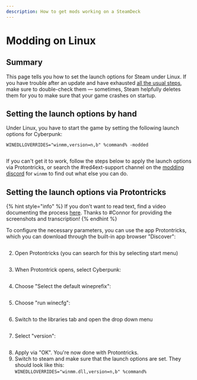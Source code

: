 ```yaml
---
description: How to get mods working on a SteamDeck
---
```


# Modding on Linux

## Summary

This page tells you how to set the launch options for Steam under Linux. If you have trouble after an update and have exhausted [all the usual steps](../user-guide-troubleshooting/users-troubleshooting-after-a-game-update.md), make sure to double-check them — sometimes, Steam helpfully deletes them for you to make sure that your game crashes on startup.

## Setting the launch options by hand

Under Linux, you have to start the game by setting the following launch options for Cyberpunk:

```
WINEDLLOVERRIDES="winmm,version=n,b" %command% -modded
```

<figure><img src="../../.gitbook/assets/linux_modding_8.png" alt=""><figcaption></figcaption></figure>

If you can't get it to work, follow the steps below to apply the launch options via Protontricks, or search the #red4ext-support channel on the [modding discord](https://discord.gg/redmodding) for `winmm` to find out what else you can do.

## Setting the launch options via Protontricks

{% hint style="info" %}
If you don't want to read text, find a video documenting the process [here](https://youtu.be/CYKCOBaZpBU?t=110). Thanks to #Connor for providing the screenshots and transcription!
{% endhint %}

To configure the necessary parameters, you can use the app Protontricks, which you can download through the built-in app browser "Discover":&#x20;

<figure><img src="../../.gitbook/assets/linux_modding_proton_1.png" alt=""><figcaption></figcaption></figure>

2. Open Protontricks (you can search for this by selecting start menu)

<figure><img src="../../.gitbook/assets/linux_modding_protontricks_2.png" alt=""><figcaption></figcaption></figure>

3. When Protontrick opens, select Cyberpunk:

<figure><img src="../../.gitbook/assets/linux_modding_3.png" alt=""><figcaption></figcaption></figure>

4. Choose "Select the default wineprefix":

<figure><img src="../../.gitbook/assets/linux_modding_4.png" alt=""><figcaption></figcaption></figure>

5. Choose "run winecfg":

<figure><img src="../../.gitbook/assets/linux_modding_5.png" alt=""><figcaption></figcaption></figure>

6. Switch to the libraries tab and open the drop down menu

<figure><img src="../../.gitbook/assets/linux_modding_6.png" alt=""><figcaption></figcaption></figure>

7. Select "version":

<figure><img src="../../.gitbook/assets/linux_modding_7.png" alt=""><figcaption></figcaption></figure>

8. Apply via "OK". You're now done with Protontricks.
9. Switch to steam and make sure that the launch options are set. They should look like this:\
   `WINEDLLOVERRIDES="winmm.dll,version=n,b" %command%`

<figure><img src="../../.gitbook/assets/linux_modding_8.png" alt=""><figcaption></figcaption></figure>
